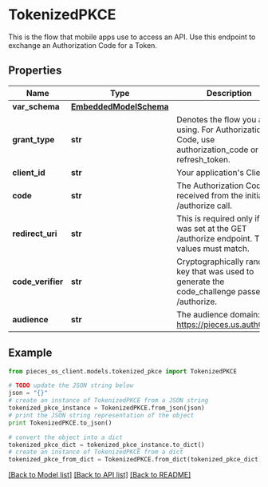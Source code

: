 # TokenizedPKCE

This is the flow that mobile apps use to access an API. Use this endpoint to exchange an Authorization Code for a Token.

## Properties
Name | Type | Description | Notes
------------ | ------------- | ------------- | -------------
**var_schema** | [**EmbeddedModelSchema**](EmbeddedModelSchema.md) |  | [optional] 
**grant_type** | **str** | Denotes the flow you are using. For Authorization Code, use authorization_code or refresh_token. | 
**client_id** | **str** | Your application&#39;s Client ID. | 
**code** | **str** | The Authorization Code received from the initial /authorize call. | 
**redirect_uri** | **str** | This is required only if it was set at the GET /authorize endpoint. The values must match. | 
**code_verifier** | **str** | Cryptographically random key that was used to generate the code_challenge passed to /authorize. | 
**audience** | **str** | The audience domain: i.e. https://pieces.us.auth0.com | [optional] 

## Example

```python
from pieces_os_client.models.tokenized_pkce import TokenizedPKCE

# TODO update the JSON string below
json = "{}"
# create an instance of TokenizedPKCE from a JSON string
tokenized_pkce_instance = TokenizedPKCE.from_json(json)
# print the JSON string representation of the object
print TokenizedPKCE.to_json()

# convert the object into a dict
tokenized_pkce_dict = tokenized_pkce_instance.to_dict()
# create an instance of TokenizedPKCE from a dict
tokenized_pkce_from_dict = TokenizedPKCE.from_dict(tokenized_pkce_dict)
```
[[Back to Model list]](../README.md#documentation-for-models) [[Back to API list]](../README.md#documentation-for-api-endpoints) [[Back to README]](../README.md)


